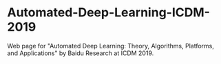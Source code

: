 # Automated-Deep-Learning-ICDM-2019
Web page for "Automated Deep Learning: Theory, Algorithms, Platforms, and Applications" by Baidu Research at ICDM 2019.

